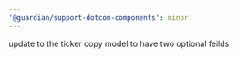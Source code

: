 ```yaml
---
'@guardian/support-dotcom-components': minor
---
```


update to the ticker copy model to have two optional feilds
